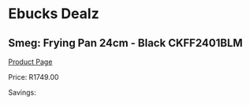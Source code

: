 
# Ebucks Dealz
## Smeg: Frying Pan 24cm - Black CKFF2401BLM
[Product Page](https://www.ebucks.com/web/shop/productSelected.do?prodId=1170681500&catId=1196428103)

Price: R1749.00

Savings: 


	